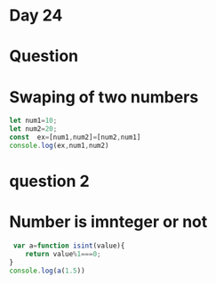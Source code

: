 # Day 24 
# Question
# Swaping of two numbers 
```jsx
let num1=10;
let num2=20;
const  ex=[num1,num2]=[num2,num1]
console.log(ex,num1,num2)
```
# question 2 
# Number is imnteger or not 
```jsx
 var a=function isint(value){
    return value%1===0;
}
console.log(a(1.5))
```


